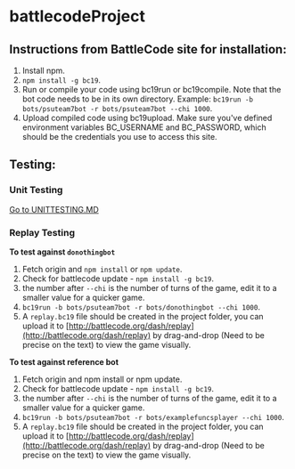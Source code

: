 # battlecodeProject

## Instructions from BattleCode site for installation:
1. Install npm.
2. `npm install -g bc19`.
3. Run or compile your code using bc19run or bc19compile. Note that the bot code needs to be in its own directory. Example: `bc19run -b bots/psuteam7bot -r bots/psuteam7bot --chi 1000`.
4.  Upload compiled code using bc19upload. Make sure you've defined environment variables BC_USERNAME and BC_PASSWORD, which should be the credentials you use to access this site.

## Testing:

### Unit Testing

[Go to UNITTESTING.MD](./UNITTESTING.md)

### Replay Testing 
**To test against `donothingbot`**
1. Fetch origin and `npm install` or `npm update`.
2. Check for battlecode update - `npm install -g bc19`.
3. the number after `--chi` is the number of turns of the game, edit it to a smaller value for a quicker game.
4. `bc19run -b bots/psuteam7bot -r bots/donothingbot --chi 1000`.
5. A `replay.bc19` file should be created in the project folder, you can upload it to [http://battlecode.org/dash/replay](http://battlecode.org/dash/replay) by drag-and-drop (Need to be precise on the text) to view the game visually.

**To test against reference bot**
1. Fetch origin and npm install or npm update.
2. Check for battlecode update - `npm install -g bc19`.
3. the number after `--chi` is the number of turns of the game, edit it to a smaller value for a quicker game.
4. `bc19run -b bots/psuteam7bot -r bots/examplefuncsplayer --chi 1000`.
5. A `replay.bc19` file should be created in the project folder, you can upload it to [http://battlecode.org/dash/replay](http://battlecode.org/dash/replay) by drag-and-drop (Need to be precise on the text) to view the game visually.